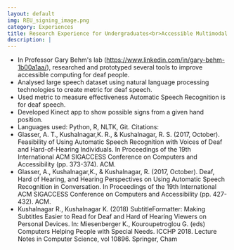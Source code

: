 ```yaml
---
layout: default
img: REU_signing_image.png
category: Experiences
title: Research Experience for Undergraduates<br>Accessible Multimodal Interfaces
description: |
---
```

* In Professor Gary Behm's lab (https://www.linkedin.com/in/gary-behm-1b00a1aa/), researched and prototyped several tools to improve accessible computing for deaf people. 
* Analysed large speech dataset using natural language processing technologies to create metric for deaf speech. 
* Used metric to measure effectiveness Automatic Speech Recognition is for deaf speech.
* Developed Kinect app to show possible signs from a given hand position. 
* Languages used: Python, R, NLTK, Git.
Citations: 
* Glasser, A. T., Kushalnagar,K. R., & Kushalnagar, R. S. (2017, October). Feasibility of Using Automatic Speech Recognition with Voices of Deaf and Hard-of-Hearing Individuals. In Proceedings of the 19th International ACM SIGACCESS Conference on Computers and Accessibility (pp. 373-374). ACM.
* Glasser, A., Kushalnagar,K., & Kushalnagar, R. (2017, October). Deaf, Hard of Hearing, and Hearing Perspectives on Using Automatic Speech Recognition in Conversation. In Proceedings of the 19th International ACM SIGACCESS Conference on Computers and Accessibility (pp. 427-432). ACM.
* Kushalnagar R., Kushalnagar K. (2018) SubtitleFormatter: Making Subtitles Easier to Read for Deaf and Hard of Hearing Viewers on Personal Devices. In: Miesenberger K., Kouroupetroglou G. (eds) Computers Helping People with Special Needs. ICCHP 2018. Lecture Notes in Computer Science, vol 10896. Springer, Cham